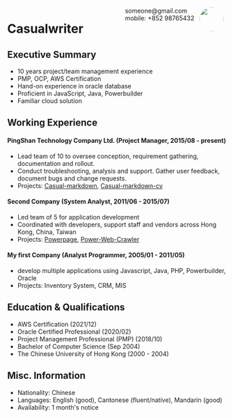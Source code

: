 <image style="float:right;border-radius:50%;width:56px;padding:6px" src="avatar-man.jpg" />
<span style="float:right;padding:6px"> someone@gmail.com <br> mobile: +852 98765432 </span>

# Casualwriter  

## Executive Summary

* 10 years project/team management experience
* PMP, OCP, AWS Certification
* Hand-on experience in oracle database
* Proficient in JavaScript, Java, Powerbuilder
* Familiar cloud solution

## Working Experience

#### PingShan Technology Company Ltd. (Project Manager, 2015/08 - present) 

* Lead team of 10 to oversee conception, requirement gathering, documentation and rollout.
* Conduct troubleshooting, analysis and support. Gather user feedback, document bugs and change requests.
* Projects: [Casual-markdown](https://github.com/casualwriter/casual-markdown), [Casual-markdown-cv](https://github.com/casualwriter/casual-markdown-cv)

#### Second Company (System Analyst, 2011/06 - 2015/07) 

* Led team of 5 for application development
* Coordinated with developers, support staff and vendors across Hong Kong, China, Taiwan
* Projects: [Powerpage](https://github.com/casualwriter/powerpage), [Power-Web-Crawler](https://github.com/casualwriter/powerpage-web-crawler)

#### My first Company (Analyst Programmer, 2005/01 - 2011/05)

* develop multiple applications using Javascript, Java, PHP, Powerbuilder, Oracle
* Projects: Inventory System, CRM, MIS

## Education & Qualifications

* AWS Certification (2021/12)
* Oracle Certified Professional (2020/02)
* Project Management Professional (PMP) (2018/10)
* Bachelor of Computer Science (Sep 2004)
* The Chinese University of Hong Kong (2000 - 2004)

## Misc. Information

* Nationality: Chinese
* Languages: English (good), Cantonese (fluent/native), Mandarin (good)
* Availability: 1 month's notice
